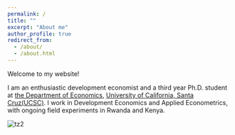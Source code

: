 ```yaml
---
permalink: /
title: ""
excerpt: "About me"
author_profile: true
redirect_from: 
  - /about/
  - /about.html
---
```








Welcome to my website! 

I am an enthusiastic development economist and a third year Ph.D. student at [the Department of Economics](https://economics.ucsc.edu/), [University of California, Santa Cruz(UCSC)](https://www.ucsc.edu/). I work in Development Economics and Applied Econometrics, with ongoing field experiments in Rwanda and Kenya.

![tz2](/images/tz2.jpeg) 


